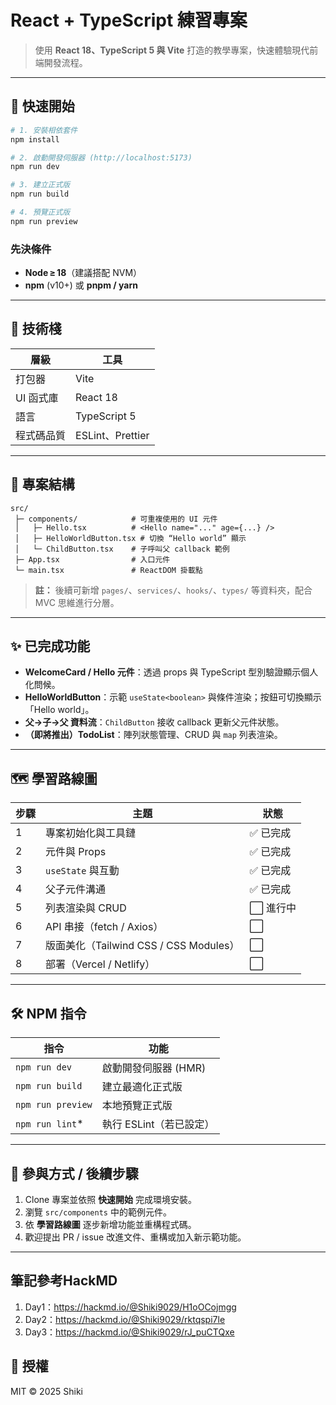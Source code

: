 # React + TypeScript 練習專案

> 使用 **React 18、TypeScript 5 與 Vite** 打造的教學專案，快速體驗現代前端開發流程。

---

## 🚀 快速開始

```bash
# 1. 安裝相依套件
npm install

# 2. 啟動開發伺服器 (http://localhost:5173)
npm run dev

# 3. 建立正式版
npm run build

# 4. 預覽正式版
npm run preview
```

### 先決條件

* **Node ≥ 18**（建議搭配 NVM）
* **npm** (v10+) 或 **pnpm / yarn**

---

## 🔧 技術棧

| 層級     | 工具              |
| ------ | --------------- |
| 打包器    | Vite            |
| UI 函式庫 | React 18        |
| 語言     | TypeScript 5    |
| 程式碼品質  | ESLint、Prettier |

---

## 📂 專案結構

```
src/
 ├─ components/            # 可重複使用的 UI 元件
 │   ├─ Hello.tsx          # <Hello name="..." age={...} />
 │   ├─ HelloWorldButton.tsx # 切換 “Hello world” 顯示
 │   └─ ChildButton.tsx    # 子呼叫父 callback 範例
 ├─ App.tsx                # 入口元件
 └─ main.tsx               # ReactDOM 掛載點
```

> **註：** 後續可新增 `pages/`、`services/`、`hooks/`、`types/` 等資料夾，配合 MVC 思維進行分層。

---

## ✨ 已完成功能

* **WelcomeCard / Hello 元件**：透過 props 與 TypeScript 型別驗證顯示個人化問候。
* **HelloWorldButton**：示範 `useState<boolean>` 與條件渲染；按鈕可切換顯示「Hello world」。
* **父→子→父 資料流**：`ChildButton` 接收 callback 更新父元件狀態。
* **（即將推出）TodoList**：陣列狀態管理、CRUD 與 `map` 列表渲染。

---

## 🗺️ 學習路線圖

| 步驟 | 主題                               | 狀態    |
| -- | -------------------------------- | ----- |
| 1  | 專案初始化與工具鏈                        | ✅ 已完成 |
| 2  | 元件與 Props                        | ✅ 已完成 |
| 3  | `useState` 與互動                   | ✅ 已完成 |
| 4  | 父子元件溝通                           | ✅ 已完成 |
| 5  | 列表渲染與 CRUD                       | ⬜ 進行中 |
| 6  | API 串接（fetch / Axios）            | ⬜     |
| 7  | 版面美化（Tailwind CSS / CSS Modules） | ⬜     |
| 8  | 部署（Vercel / Netlify）             | ⬜     |

---

## 🛠️ NPM 指令

| 指令                | 功能              |
| ----------------- | --------------- |
| `npm run dev`     | 啟動開發伺服器 (HMR)   |
| `npm run build`   | 建立最適化正式版        |
| `npm run preview` | 本地預覽正式版         |
| `npm run lint`\*  | 執行 ESLint（若已設定） |

---

## 🙌 參與方式 / 後續步驟

1. Clone 專案並依照 **快速開始** 完成環境安裝。
2. 瀏覽 `src/components` 中的範例元件。
3. 依 **學習路線圖** 逐步新增功能並重構程式碼。
4. 歡迎提出 PR / issue 改進文件、重構或加入新示範功能。

---

## 筆記參考HackMD
1. Day1：https://hackmd.io/@Shiki9029/H1oOCojmgg
2. Day2：https://hackmd.io/@Shiki9029/rktqspi7le
3. Day3：https://hackmd.io/@Shiki9029/rJ_puCTQxe

## 📄 授權

MIT © 2025 Shiki


